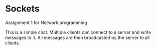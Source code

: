 # Sockets
Assignment 1 for Network programming

This is a simple chat.
Multiple clients can connect to a server and write messages to it.
All messages are then broadcasted by the server to all clients.
